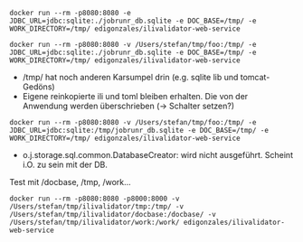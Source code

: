 ```
docker run --rm -p8080:8080 -e JDBC_URL=jdbc:sqlite:./jobrunr_db.sqlite -e DOC_BASE=/tmp/ -e WORK_DIRECTORY=/tmp/ edigonzales/ilivalidator-web-service
```

```
docker run --rm -p8080:8080 -v /Users/stefan/tmp/foo:/tmp/ -e JDBC_URL=jdbc:sqlite:./jobrunr_db.sqlite -e DOC_BASE=/tmp/ -e WORK_DIRECTORY=/tmp/ edigonzales/ilivalidator-web-service
```

- /tmp/ hat noch anderen Karsumpel drin (e.g. sqlite lib und tomcat-Gedöns)
- Eigene reinkopierte ili und toml bleiben erhalten. Die von der Anwendung werden überschrieben (-> Schalter setzen?)


```
docker run --rm -p8080:8080 -v /Users/stefan/tmp/foo:/tmp/ -e JDBC_URL=jdbc:sqlite:/tmp/jobrunr_db.sqlite -e DOC_BASE=/tmp/ -e WORK_DIRECTORY=/tmp/ edigonzales/ilivalidator-web-service
```

- o.j.storage.sql.common.DatabaseCreator: wird nicht ausgeführt. Scheint i.O. zu sein mit der DB.

Test mit /docbase, /tmp, /work...


```
docker run --rm -p8080:8080 -p8000:8000 -v /Users/stefan/tmp/ilivalidator/tmp:/tmp/ -v /Users/stefan/tmp/ilivalidator/docbase:/docbase/ -v /Users/stefan/tmp/ilivalidator/work:/work/ edigonzales/ilivalidator-web-service
```